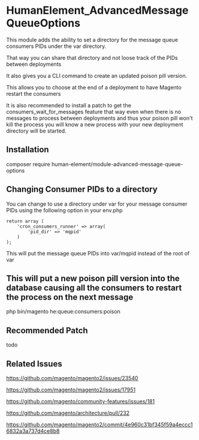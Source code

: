 # HumanElement_AdvancedMessageQueueOptions

This module adds the ability to set a directory for the message queue consumers PIDs under the var directory.

That way you can share that directory and not loose track of the PIDs between deployments

It also gives you a CLI command to create an updated poison pill version.

This allows you to choose at the end of a deployment to have Magento restart the consumers

It is also recommended to install a patch to get the consumers_wait_for_messages feature that way even when there is no messages to process between deployments and thus your poison pill won't kill the process you will know a new process with your new deployment directory will be started.

## Installation

composer require human-element/module-advanced-message-queue-options

## Changing Consumer PIDs to a directory

You can change to use a directory under var for your message consumer PIDs using the following option in your env.php

```
return array (
    'cron_consumers_runner' => array(
        'pid_dir' => 'mqpid'
    )
);
```

This will put the message queue PIDs into var/mqpid instead of the root of var

## This will put a new poison pill version into the database causing all the consumers to restart the process on the next message

php bin/magento he:queue:consumers:poison

## Recommended Patch

todo

## Related Issues

https://github.com/magento/magento2/issues/23540

https://github.com/magento/magento2/issues/17951

https://github.com/magento/community-features/issues/181

https://github.com/magento/architecture/pull/232

https://github.com/magento/magento2/commit/4e960c31bf345f59a4eccc16832a3a737d4ce8b8
